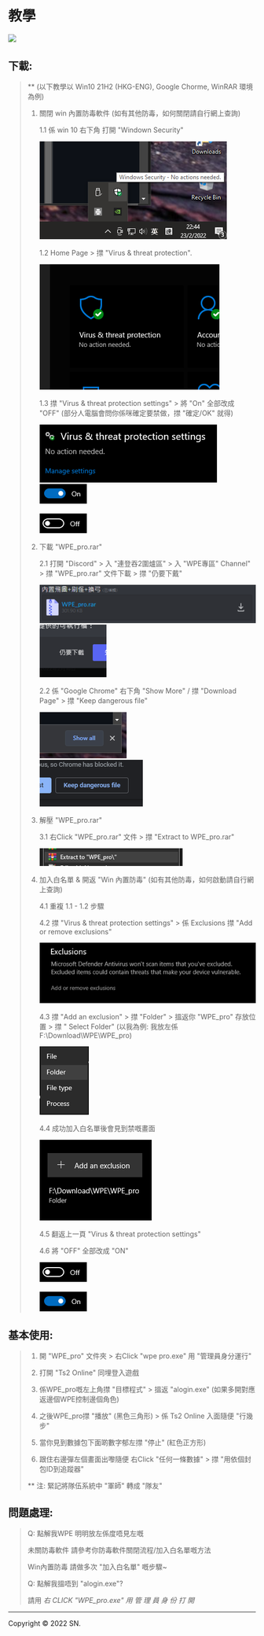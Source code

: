 # 教學

<img src="#" style="center">

## 下載: 
> ** (以下教學以 Win10 21H2 (HKG-ENG), Google Chorme, WinRAR 環境為例)
>
> 1. 關閉 win 內置防毒軟件
> (如有其他防毒，如何關閉請自行網上查詢)
> 
>     1.1 係 win 10 右下角 打開 "Windown Security" 
>     
>    <img src="./img/11.png">
>     
>     1.2 Home Page > 㩒 "Virus & threat protection".
>     
>     <img src="./img/2.png">
>     
>     1.3 㩒 "Virus & threat protection settings" > 將 "On" 全部改成 "OFF"
>     (部分人電腦會問你係咪確定要禁做，㩒 "確定/OK" 就得)
>     
>     <img src="./img/1.png"><br/>
>     <img src="./img/3.png"><br/>     
>     <img src="./img/4.png">
> 
> 2. 下載 "WPE_pro.rar"
> 
>     2.1 打開 "Discord" > 入 "連登吞2圍爐區" > 入 "WPE專區" Channel" > 㩒 "WPE_pro.rar" 文件下載 > 㩒 "仍要下戴"
> 
>     <img src="./img/12.png"><br/>
>     <img src="./img/13.png">
> 
>     2.2 係 "Google Chrome" 右下角 "Show More" / 㩒 "Download Page" > 㩒 "Keep dangerous file"
> 
>     <img src="./img/6.png"><br/>
>     <img src="./img/5.png">
> 
> 3. 解壓 "WPE_pro.rar"
> 
>     3.1 右Click "WPE_pro.rar" 文件 > 㩒 "Extract to WPE_pro.rar\"
> 
>     <img src="./img/7.png">
>     
> 4. 加入白名單 & 開返 "Win 內置防毒"
> (如有其他防毒，如何啟動請自行網上查詢)
>
>     4.1 重複 1.1 - 1.2 步驟
> 
>     4.2 㩒 "Virus & threat protection settings" > 係 Exclusions 㩒 "Add or remove exclusions"
>     
>     <img src="./img/8.png">
>     
>     4.3 㩒 "Add an exclusion" > 㩒 "Folder" > 搵返你 "WPE_pro" 存放位置 > 㩒 " Select Folder"
>     (以我為例: 我放左係F:\Download\WPE\WPE_pro)
>     
>     <img src="./img/9.png">
>     
>     4.4 成功加入白名單後會見到禁嘅畫面
>     
>     <img src="./img/10.png">
>     
>     4.5 翻返上一頁 "Virus & threat protection settings"
>     
>     4.6 將 "OFF" 全部改成 "ON"
>     
>     <img src="./img/4.png"><br/>     
>     <img src="./img/3.png">
>     

## 基本使用:
> 
> 1. 開 "WPE_pro" 文件夾 > 右Click "wpe pro.exe" 用 "管理員身分運行"
> 
> 2. 打開 "Ts2 Online" 同埋登入遊戲
> 
> 3. 係WPE_pro嘅左上角㩒 "目標程式" > 搵返 "alogin.exe" (如果多開對應返邊個WPE控制邊個角色)
> 
> 4. 之後WPE_pro㩒 "播放" (黑色三角形) > 係 Ts2 Online 入面隨便 "行幾步"
> 
> 5. 當你見到數據包下面啲數字郁左㩒 "停止" (紅色正方形)
> 
> 6. 跟住右邊彈左個畫面出嚟隨便 右Click "任何一條數據" > 㩒 "用依個封包ID到追蹤器"
>
> ** 注: 緊記將隊伍系統中 "軍師" 轉成 "隊友"

## 問題處理:
> 
> Q: 點解我WPE 明明放左係度唔見左嘅
> 
> 未關防毒軟件
> 請參考你防毒軟件關閉流程/加入白名單嘅方法
> 
> Win內置防毒
> 請做多次 "加入白名單" 嘅步驟~
>
> Q: 點解我搵唔到 "alogin.exe"?
> 
> 請用  *右 CLICK  "WPE_pro.exe" 用 管 理 員 身 份 打 開*
>

<hr>

Copyright © 2022 SN.
